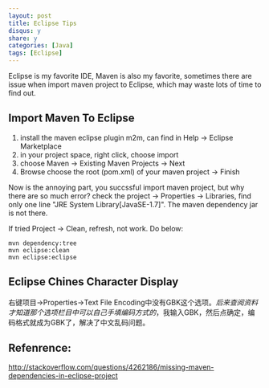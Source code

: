 ```yaml
---
layout: post
title: Eclipse Tips
disqus: y
share: y
categories: [Java]
tags: [Eclipse]
---
```


Eclipse is my favorite IDE, Maven is also my favorite, sometimes there are issue when import maven project to Eclipse, which may waste lots of time to find out.

Import Maven To Eclipse
---------------------
1. install the maven eclipse plugin m2m, can find in Help -> Eclipse Marketplace
2. in your project space, right click, choose import
3. choose Maven -> Existing Maven Projects -> Next
4. Browse choose the root (pom.xml) of your maven project -> Finish

Now is the annoying part, you succssful import maven project, but why there are so much error?
check the project -> Properties -> Libraries, find only one line "JRE System Library[JavaSE-1.7]".
The maven dependency jar is not there.

If tried Project -> Clean, refresh, not work. Do below:
```shell
mvn dependency:tree
mvn eclipse:clean
mvn eclipse:eclipse
```

Eclipse Chines Character Display
---------------------
右键项目->Properties->Text File Encoding中没有GBK这个选项。*后来查阅资料才知道那个选项栏目中可以自己手填编码方式的*，我输入GBK，然后点确定，编码格式就成为GBK了，解决了中文乱码问题。


Refenrence:
---------------------
http://stackoverflow.com/questions/4262186/missing-maven-dependencies-in-eclipse-project
